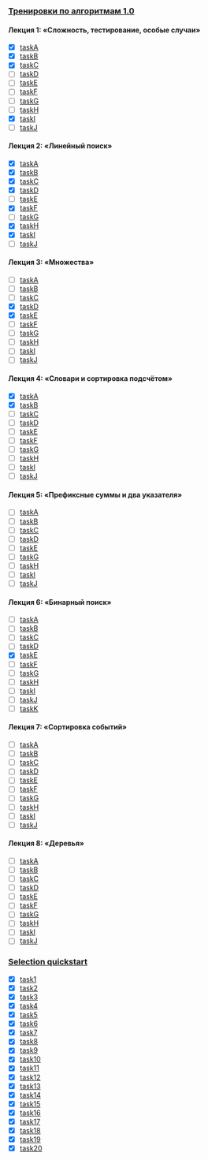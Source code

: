 ### [Тренировки по алгоритмам 1.0](https://yandex.ru/yaintern/algorithm-training_2021)

#### Лекция 1: «Сложность, тестирование, особые случаи»

- [X] [taskA](https://coderun.yandex.ru/problem/conditioner)
- [X] [taskB](https://coderun.yandex.ru/problem/triangle)
- [X] [taskC](https://coderun.yandex.ru/problem/phone-numbers)
- [ ] [taskD](https://coderun.yandex.ru/problem/equation-root)
- [ ] [taskE](https://coderun.yandex.ru/problem/ambulance)
- [ ] [taskF](https://coderun.yandex.ru/problem/arrangement-laptops)
- [ ] [taskG](https://coderun.yandex.ru/problem/details)
- [ ] [taskH](https://coderun.yandex.ru/problem/metro)
- [X] [taskI](https://coderun.yandex.ru/problem/castle-if)
- [ ] [taskJ](https://coderun.yandex.ru/problem/system-of-linear-equations-2)

#### Лекция 2: «Линейный поиск»

- [X] [taskA](https://coderun.yandex.ru/problem/list-growing)
- [X] [taskB](https://coderun.yandex.ru/problem/determine-type-sequence)
- [X] [taskC](https://coderun.yandex.ru/problem/nearest-number)
- [X] [taskD](https://coderun.yandex.ru/problem/more-your-neighbors)
- [ ] [taskE](https://coderun.yandex.ru/problem/cup-cowcake-throwing)
- [X] [taskF](https://coderun.yandex.ru/problem/symmetric-sequence)
- [ ] [taskG](https://coderun.yandex.ru/problem/largest-product-two-numbers)
- [X] [taskH](https://coderun.yandex.ru/problem/largest-product-three-numbers)
- [X] [taskI](https://coderun.yandex.ru/problem/sapper)
- [ ] [taskJ](https://coderun.yandex.ru/problem/maxim-triangle)

#### Лекция 3: «Множества»

- [ ] [taskA](https://coderun.yandex.ru/problem/number-different-numbers)
- [ ] [taskB](https://coderun.yandex.ru/problem/intersection-sets)
- [ ] [taskC](https://coderun.yandex.ru/problem/cubes)
- [X] [taskD](https://coderun.yandex.ru/problem/number-words-text)
- [X] [taskE](https://coderun.yandex.ru/problem/open-calculator)
- [ ] [taskF](https://coderun.yandex.ru/problem/alien-genome)
- [ ] [taskG](https://coderun.yandex.ru/problem/turtles)
- [ ] [taskH](https://coderun.yandex.ru/problem/angry-pigs)
- [ ] [taskI](https://coderun.yandex.ru/problem/polyglots)
- [ ] [taskJ](https://coderun.yandex.ru/problem/run-manhattan)

#### Лекция 4: «Словари и сортировка подсчётом»

- [X] [taskA](https://coderun.yandex.ru/problem/dictionary-synonyms)
- [X] [taskB](https://coderun.yandex.ru/problem/word-appearance-number)
- [ ] [taskC](https://coderun.yandex.ru/problem/frequent-word)
- [ ] [taskD](https://coderun.yandex.ru/problem/keyboard)
- [ ] [taskE](https://coderun.yandex.ru/problem/pyramid)
- [ ] [taskF](https://coderun.yandex.ru/problem/sales)
- [ ] [taskG](https://coderun.yandex.ru/problem/bank-accounts)
- [ ] [taskH](https://coderun.yandex.ru/problem/maya-script)
- [ ] [taskI](https://coderun.yandex.ru/problem/control-accent)
- [ ] [taskJ](https://coderun.yandex.ru/problem/additional-check-cheating)

#### Лекция 5: «Префиксные суммы и два указателя»

- [ ] [taskA](https://coderun.yandex.ru/problem/stylish-clothes)
- [ ] [taskB](https://coderun.yandex.ru/problem/sum-of-numbers)
- [ ] [taskC](https://coderun.yandex.ru/problem/tourism)
- [ ] [taskD](https://coderun.yandex.ru/problem/city-of-che)
- [ ] [taskE](https://coderun.yandex.ru/problem/beauty-above-all)
- [ ] [taskG](https://coderun.yandex.ru/problem/score-hypercheckers)
- [ ] [taskH](https://coderun.yandex.ru/problem/substring)
- [ ] [taskI](https://coderun.yandex.ru/problem/robot)
- [ ] [taskJ](https://coderun.yandex.ru/problem/triangles)

#### Лекция 6: «Бинарный поиск»

- [ ] [taskA](https://coderun.yandex.ru/problem/binary-search)
- [ ] [taskB](https://coderun.yandex.ru/problem/bpproximate-binary-search)
- [ ] [taskC](https://coderun.yandex.ru/problem/diplomas)
- [ ] [taskD](https://coderun.yandex.ru/problem/space-settlement)
- [X] [taskE](https://coderun.yandex.ru/problem/improving-academic-performance)
- [ ] [taskF](https://coderun.yandex.ru/problem/very-easy-problem)
- [ ] [taskG](https://coderun.yandex.ru/problem/square)
- [ ] [taskH](https://coderun.yandex.ru/problem/wires)
- [ ] [taskI](https://coderun.yandex.ru/problem/cleaning-day)
- [ ] [taskJ](https://coderun.yandex.ru/problem/median-union)
- [ ] [taskK](https://coderun.yandex.ru/problem/median-union-2)

#### Лекция 7: «Сортировка событий»

- [ ] [taskA](https://coderun.yandex.ru/problem/observation-students)
- [ ] [taskB](https://coderun.yandex.ru/problem/points-and-segments)
- [ ] [taskC](https://coderun.yandex.ru/problem/seating-arrangements)
- [ ] [taskD](https://coderun.yandex.ru/problem/advertising)
- [ ] [taskE](https://coderun.yandex.ru/problem/cash-registers)
- [ ] [taskF](https://coderun.yandex.ru/problem/coevals)
- [ ] [taskG](https://coderun.yandex.ru/problem/children-party)
- [ ] [taskH](https://coderun.yandex.ru/problem/security)
- [ ] [taskI](https://coderun.yandex.ru/problem/buses)
- [ ] [taskJ](https://coderun.yandex.ru/problem/ngu-building)

#### Лекция 8: «Деревья»

- [ ] [taskA](https://coderun.yandex.ru/problem/tree-height)
- [ ] [taskB](https://coderun.yandex.ru/problem/depth-added-elements)
- [ ] [taskC](https://coderun.yandex.ru/problem/second-maximum)
- [ ] [taskD](https://coderun.yandex.ru/problem/bypass)
- [ ] [taskE](https://coderun.yandex.ru/problem/leaf-conclusion)
- [ ] [taskF](https://coderun.yandex.ru/problem/fork-conclusion)
- [ ] [taskG](https://coderun.yandex.ru/problem/branches-conclusion)
- [ ] [taskH](https://coderun.yandex.ru/problem/avl-balance)
- [ ] [taskI](https://coderun.yandex.ru/problem/pedigree-number-of-descendants)
- [ ] [taskJ](https://coderun.yandex.ru/problem/pedigree-counting-levels)

### [Selection quickstart](https://coderun.yandex.ru/selections/quickstart)

- [X] [task1](https://coderun.yandex.ru/problem/season-tasks)
- [X] [task2](https://coderun.yandex.ru/problem/triangle)
- [X] [task3](https://coderun.yandex.ru/problem/more-your-neighbors)
- [X] [task4](https://coderun.yandex.ru/problem/calculate-tags)
- [X] [task5](https://coderun.yandex.ru/problem/quadratic-equation)
- [X] [task6](https://coderun.yandex.ru/problem/open-calculator)
- [X] [task7](https://coderun.yandex.ru/problem/number-words-text)
- [X] [task8](https://coderun.yandex.ru/problem/list-growing)
- [X] [task9](https://coderun.yandex.ru/problem/matrix-operations)
- [X] [task10](https://coderun.yandex.ru/problem/gcd-and-lcm)
- [X] [task11](https://coderun.yandex.ru/problem/dictionary-synonyms)
- [X] [task12](https://coderun.yandex.ru/problem/nearest-number)
- [X] [task13](https://coderun.yandex.ru/problem/symmetric-sequence)
- [X] [task14](https://coderun.yandex.ru/problem/largest-product-three-numbers)
- [X] [task15](https://coderun.yandex.ru/problem/determine-type-sequence)
- [X] [task16](https://coderun.yandex.ru/problem/improving-academic-performance)
- [X] [task17](https://coderun.yandex.ru/problem/sapper)
- [X] [task18](https://coderun.yandex.ru/problem/search-in-depth)
- [X] [task19](https://coderun.yandex.ru/problem/castle-if)
- [X] [task20](https://coderun.yandex.ru/problem/word-appearance-number)

